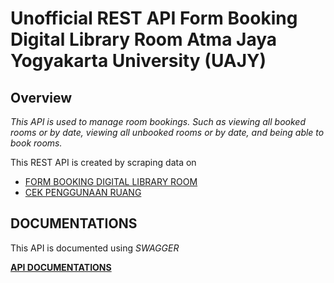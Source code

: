 # Unofficial REST API Form Booking Digital Library Room Atma Jaya Yogyakarta University (UAJY)

## Overview

_This API is used to manage room bookings. Such as viewing all booked rooms or by date, viewing all unbooked rooms or by date, and being able to book rooms._

This REST API is created by scraping data on

- [FORM BOOKING DIGITAL LIBRARY ROOM](http://form.lib.uajy.ac.id/booking/default.aspx)
- [CEK PENGGUNAAN RUANG](http://form.lib.uajy.ac.id/booking/CekJadwal.aspx)

## DOCUMENTATIONS
This API is documented using *SWAGGER*

**[API DOCUMENTATIONS](https://lib-uajy.vercel.app/docs)**